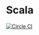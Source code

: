 # Scala

[![Circle CI](https://circleci.com/gh/vektorcloud/scala.svg?style=svg)](https://circleci.com/gh/vektorcloud/scala)

